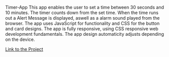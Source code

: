 Timer-App
This app enables the user to set a time between 30 seconds and 10 minutes. The timer counts down from the set time. When the time runs out a Alert Message is displayed, aswell as a alarm sound played from the browser. The app uses JavaScript for functionality and CSS for the button and card designs. The app is fully responsive, using CSS responsive web development fundamentals. The app design automaticity adjusts depending on the device.

[Link to the Project](https://timer-app-1.johnnyt001.repl.co/)
